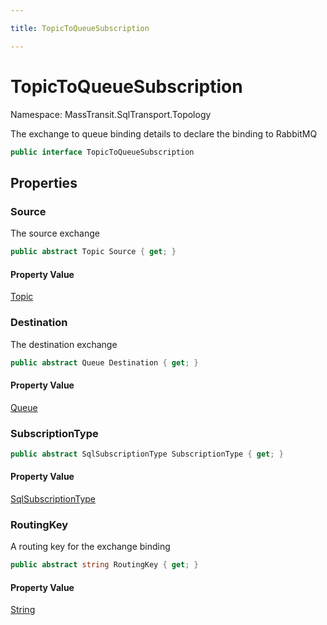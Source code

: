 ```yaml
---

title: TopicToQueueSubscription

---
```


# TopicToQueueSubscription

Namespace: MassTransit.SqlTransport.Topology

The exchange to queue binding details to declare the binding to RabbitMQ

```csharp
public interface TopicToQueueSubscription
```

## Properties

### **Source**

The source exchange

```csharp
public abstract Topic Source { get; }
```

#### Property Value

[Topic](../masstransit-sqltransport-topology/topic)<br/>

### **Destination**

The destination exchange

```csharp
public abstract Queue Destination { get; }
```

#### Property Value

[Queue](../masstransit-sqltransport-topology/queue)<br/>

### **SubscriptionType**

```csharp
public abstract SqlSubscriptionType SubscriptionType { get; }
```

#### Property Value

[SqlSubscriptionType](../masstransit/sqlsubscriptiontype)<br/>

### **RoutingKey**

A routing key for the exchange binding

```csharp
public abstract string RoutingKey { get; }
```

#### Property Value

[String](https://learn.microsoft.com/en-us/dotnet/api/system.string)<br/>
